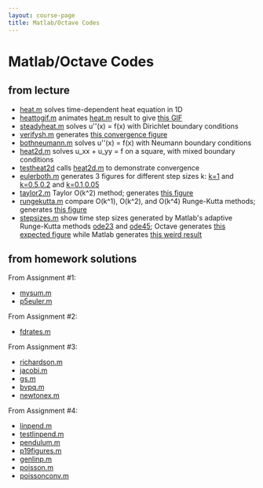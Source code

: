 ```yaml
---
layout: course-page
title: Matlab/Octave Codes
---
```


# Matlab/Octave Codes

## from lecture

  * [heat.m](assets/codes/heat.m) solves time-dependent heat equation in 1D
  * [heattogif.m](assets/codes/heattogif.m) animates [heat.m](assets/codes/heat.m) result to give [this GIF](assets/codes/figs/heat.gif)
  * [steadyheat.m](assets/codes/steadyheat.m) solves u''(x) = f(x) with Dirichlet boundary conditions
  * [verifysh.m](assets/codes/verifysh.m) generates [this convergence figure](assets/codes/figs/verifysh.png)
  * [bothneumann.m](assets/codes/bothneumann.m) solves u''(x) = f(x) with Neumann boundary conditions
  * [heat2d.m](assets/codes/heat2d.m) solves u_xx + u_yy = f on a square, with mixed boundary conditions
  * [testheat2d](assets/codes/testheat2d.m) calls [heat2d.m](assets/codes/heat2d.m) to demonstrate convergence
  * [eulerboth.m](assets/codes/eulerboth.m) generates 3 figures for different step sizes k: [k=1](assets/codes/figs/eulerbothone.png) and [k=0.5,0.2](assets/codes/figs/eulerbothsmaller.png) and [k=0.1,0.05](assets/codes/figs/eulerbothgood.png)
  * [taylor2.m](assets/codes/taylor2.m) Taylor O(k^2) method; generates [this figure](assets/codes/figs/taylor2.png)
  * [rungekutta.m](assets/codes/rungekutta.m) compare O(k^1), O(k^2), and O(k^4) Runge-Kutta methods; generates [this figure](assets/codes/figs/rungekutta.png)
  * [stepsizes.m](assets/codes/stepsizes.m) show time step sizes generated by Matlab's adaptive Runge-Kutta methods [ode23](https://www.mathworks.com/help/matlab/ref/ode23.html) and [ode45](https://www.mathworks.com/help/matlab/ref/ode45.html); Octave generates [this expected figure](assets/codes/figs/stepsizes_octave.png) while Matlab generates [this weird result](assets/codes/figs/stepsizes_matlab.png)

## from homework solutions

From Assignment #1:

  * [mysum.m](assets/codes/mysum.m)
  * [p5euler.m](assets/codes/p5euler.m)

From Assignment #2:

  * [fdrates.m](assets/codes/fdrates.m)

From Assignment #3:

  * [richardson.m](https://github.com/bueler/slide-teach/blob/master/iterative/richardson.m)
  * [jacobi.m](https://github.com/bueler/slide-teach/blob/master/iterative/jacobi.m)
  * [gs.m](https://github.com/bueler/slide-teach/blob/master/iterative/gs.m)
  * [bvpq.m](assets/codes/bvpq.m)
  * [newtonex.m](assets/codes/newtonex.m)

From Assignment #4:

  * [linpend.m](assets/codes/linpend.m)
  * [testlinpend.m](assets/codes/testlinpend.m)
  * [pendulum.m](assets/codes/pendulum.m)
  * [p19figures.m](assets/codes/p19figures.m)
  * [genlinp.m](assets/codes/genlinp.m)
  * [poisson.m](assets/codes/poisson.m)
  * [poissonconv.m](assets/codes/poissonconv.m)
